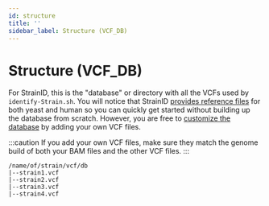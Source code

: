 ```yaml
---
id: structure
title: ''
sidebar_label: Structure (VCF_DB)
---
```


# Structure (VCF_DB)
For StrainID, this is the "database" or directory with all the VCFs used by `identify-Strain.sh`. You will notice that StrainID [provides reference files][pregenerated] for both yeast and human so you can quickly get started without building up the database from scratch. However, you are free to [customize the database][custom-db] by adding your own VCF files.

:::caution
If you add your own VCF files, make sure they match the genome build of both your BAM files and the other VCF files.
:::

```
/name/of/strain/vcf/db
|--strain1.vcf
|--strain2.vcf
|--strain3.vcf
|--strain4.vcf
```

[pregenerated]:/docs/StrainID/db//pregenerated
[custom-db]:/docs/StrainID/db//custom-db
